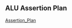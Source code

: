 ## ALU Assertion Plan  
[Assertion_Plan](https://docs.google.com/spreadsheets/d/1tx7wewZ5XU5X2Mr3t3eVHsV3rVteapYo/edit?usp=sharing&ouid=111152079333707227745&rtpof=true&sd=true)
